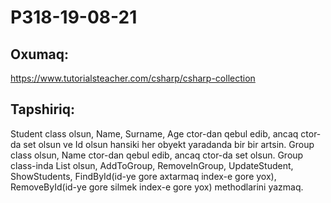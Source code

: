 # P318-19-08-21

## Oxumaq:

https://www.tutorialsteacher.com/csharp/csharp-collection

## Tapshiriq:

Student class olsun, Name, Surname, Age ctor-dan qebul edib, ancaq ctor-da set olsun ve Id olsun hansiki her obyekt yaradanda bir bir artsin.
Group class olsun, Name ctor-dan qebul edib, ancaq ctor-da set olsun.
Group class-inda List<Student> olsun, AddToGroup, RemoveInGroup, UpdateStudent, ShowStudents, FindById(id-ye gore axtarmaq index-e gore yox), RemoveById(id-ye gore silmek index-e gore yox) methodlarini yazmaq.
